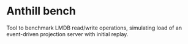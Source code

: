 # Anthill bench

Tool to benchmark LMDB read/write operations, simulating load of an
event-driven projection server with initial replay.
